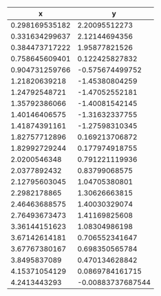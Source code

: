 |x|y|
|---|---|
|0.298169535182|2.20095512273|
|0.331634299637|2.12144694356|
|0.384473717222|1.95877821526|
|0.758645609401|0.122425827832|
|0.904731259766|-0.575674499752|
|1.21820639218|-1.45380804259|
|1.24792548721|-1.47052552181|
|1.35792386066|-1.40081542145|
|1.40146406575|-1.31632337755|
|1.41874391161|-1.27598310345|
|1.82757712896|0.169213706872|
|1.82992729244|0.177974918755|
|2.0200546348|0.791221119936|
|2.0377892432|0.83799068575|
|2.12795603045|1.04705380801|
|2.2982178865|1.30626663815|
|2.46463688575|1.40030329074|
|2.76493673473|1.41169825608|
|3.36144151623|1.08304986198|
|3.67142614181|0.706552341647|
|3.67767380167|0.698350565784|
|3.8495837089|0.470134628842|
|4.15371054129|0.0869784161715|
|4.2413443293|-0.00883737687544|
